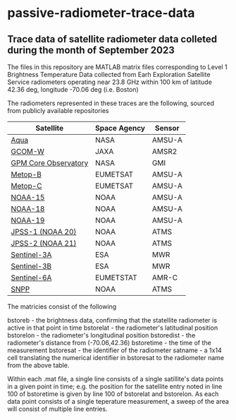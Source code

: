 # passive-radiometer-trace-data
Trace data of satellite radiometer data colleted during the month of September 2023 
----------------

The files in this repository are MATLAB matrix files corresponding to Level 1 Brightness Temperature Data collected from 
Earh Exploration Satellite Service radiometers operating near 23.8 GHz within 100 km of latitude 42.36 deg, longitude -70.06 deg (i.e. Boston)

The radiometers represented in these traces are the following, sourced from publicly available repositories

Satellite | Space Agency | Sensor 
--- | --- | --- 
[Aqua](https://disc.gsfc.nasa.gov/datasets/AIRABRAD005/summary)| NASA | AMSU-A
[GCOM-W](https://gportal.jaxa.jp/gpr/search?tab=1) | JAXA | AMSR2 
[GPM Core Observatory](https://disc.gsfc.nasa.gov/datasets/GPM1BGMI07/summary) | NASA | GMI 
[Metop-B](https://data.eumetsat.int/product/EO:EUM:DAT:METOP:AMSUL1) |EUMETSAT | AMSU-A 
[Metop-C](https://data.eumetsat.int/product/EO:EUM:DAT:METOP:AMSUL1) | EUMETSAT | AMSU-A 
[NOAA-15](https://www.ncei.noaa.gov/has/HAS.FileAppRouter?datasetname=NSTARFCDR&subqueryby=STATION&applname=&outdest=FILE) | NOAA | AMSU-A 
[NOAA-18](https://www.ncei.noaa.gov/data/amsu-a-brightness-temperature/access) | NOAA | AMSU-A  
[NOAA-19](https://www.ncei.noaa.gov/data/amsu-a-brightness-temperature/access) | NOAA | AMSU-A 
[JPSS-1 (NOAA 20)](https://www.ncei.noaa.gov/access/metadata/landing-page/bin/iso?id=gov.noaa.ncdc:C0142) | NOAA | ATMS 
[JPSS-2 (NOAA 21)](https://www.ncei.noaa.gov/access/metadata/landing-page/bin/iso?id=gov.noaa.ncdc:C0142) | NOAA | ATMS 
[Sentinel-3A](https://documentation.dataspace.copernicus.eu/Data/Sentinel3.html#sentinel-3-sral-level-2) | ESA | MWR 
[Sentinel-3B](https://documentation.dataspace.copernicus.eu/Data/Sentinel3.html#sentinel-3-sral-level-2) | ESA | MWR 
[Sentinel-6A](https://navigator.eumetsat.int/product/EO:EUM:DAT:0146) | EUMETSTAT | AMR-C 
[SNPP](https://www.ncei.noaa.gov/data/amsu-a-brightness-temperature/access) | NOAA | ATMS 


The matricies consist of the following

bstoreb - the brightness data, confirming that the statellite radiometer is active in that point in time
bstorelat - the radiometer's latitudinal position
bstorelon - the radiometer's longitudinal position
bstoredist - the radiometer's distance from (-70.06,42.36)
bstoretime - the time of the measurement
bstoresat - the identifier of the radiometer
satname - a 1x14 cell translating the numerical identifier in bstoresat to the radiometer name from the above table.

Within each .mat file, a single line consists of a single satillite's data points in a given point in time; e.g. the position for the satellite entry noted in line 100 of bstoretime is given by line 100 of bstorelat and bstorelon. As each data point consists of a single teperature measurement, a sweep of the area will consist of multiple line entries.
